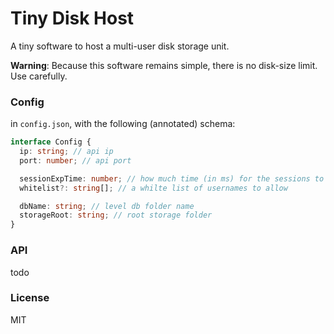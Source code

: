 # Tiny Disk Host

A tiny software to host a multi-user disk storage unit.

**Warning**: Because this software remains simple, there is no
disk-size limit. Use carefully.

### Config

in `config.json`, with the following (annotated) schema:

```typescript
interface Config {
  ip: string; // api ip
  port: number; // api port

  sessionExpTime: number; // how much time (in ms) for the sessions to expire
  whitelist?: string[]; // a whilte list of usernames to allow

  dbName: string; // level db folder name
  storageRoot: string; // root storage folder
}
```

### API

todo

### License

MIT
